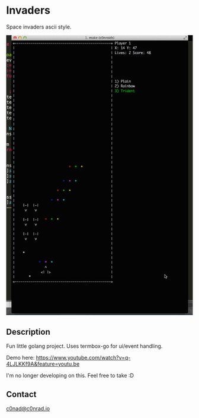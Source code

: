 # Invaders

Space invaders ascii style.

![Space Invaders](docs/boss.gif)

## Description

Fun little golang project. Uses termbox-go for ui/event handling.

Demo here:
https://www.youtube.com/watch?v=q-4LJLKKf9A&feature=youtu.be

I'm no longer developing on this. Feel free to take :D

## Contact

c0nad@c0nrad.io